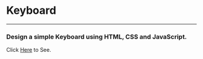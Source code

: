 # Keyboard

---

### Design a simple Keyboard using HTML, CSS and JavaScript.

Click [Here]() to See.
